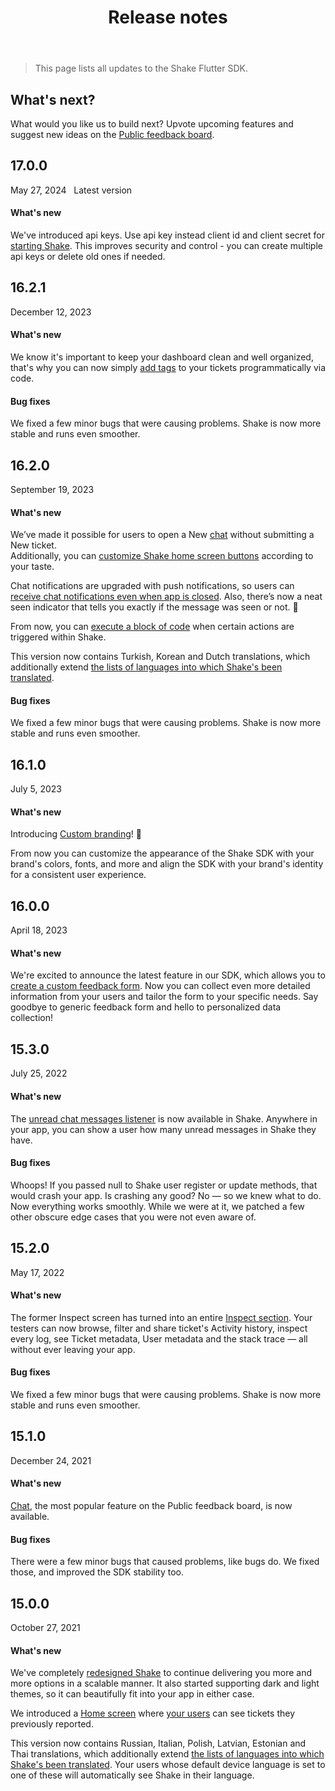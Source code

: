 ﻿---
id: releases
title: Release notes
---
>This page lists all updates to the Shake Flutter SDK.

## What's next?

What would you like us to build next? Upvote upcoming features and suggest new ideas on the [Public feedback board](https://feedback.shakebugs.com/).

## 17.0.0
<span class="tag-button">May 27, 2024</span>&nbsp;&nbsp;
<span class="tag-button green-tag-button">Latest version</span>

#### What's new

We've introduced api keys. Use api key instead client id and client secret for [starting Shake](/flutter/installation#initialize-shake).
This improves security and control - you can create multiple api keys or delete old ones if needed.

## 16.2.1
<span class="tag-button">December 12, 2023</span>&nbsp;&nbsp;

#### What's new

We know it's important to keep your dashboard clean and well organized, that's why you can now simply [add tags](/flutter/configuration-and-data/ticket-tags) to your tickets programmatically via code.

#### Bug fixes

We fixed a few minor bugs that were causing problems. Shake is now more stable and runs even smoother.

## 16.2.0
<span class="tag-button">September 19, 2023</span>&nbsp;&nbsp;

#### What's new

We’ve made it possible for users to open a New [chat](/flutter/user-feedback/invoke) without submitting a New ticket.  
Additionally, you can [customize Shake home screen buttons](/flutter/configuration-and-data/home-screen) according to your taste.

Chat notifications are upgraded with push notifications, so users can [receive chat notifications even when app is closed](/flutter/users/chat#notifications).
Also, there’s now a neat seen indicator that tells you exactly if the message was seen or not. :rocket:

From now, you can  [execute a block of code](/flutter/configuration-and-data/callbacks) when certain actions are triggered within Shake.

This version now contains Turkish, Korean and Dutch translations, which additionally extend [the lists of languages into which Shake's been translated](https://help.shakebugs.com/en/articles/3392092-which-languages-has-shake-sdk-been-translated-to).

#### Bug fixes

We fixed a few minor bugs that were causing problems. Shake is now more stable and runs even smoother.

## 16.1.0
<span class="tag-button">July 5, 2023</span>&nbsp;&nbsp;

#### What's new

Introducing [Custom branding](/flutter/configuration-and-data/custom-branding)! 🎨️

From now you can customize the appearance of the Shake SDK with your brand's colors,
fonts, and more and align the SDK with your brand's identity for a consistent user experience.

## 16.0.0
<span class="tag-button">April 18, 2023</span>&nbsp;&nbsp;

#### What's new

We're excited to announce the latest feature in our SDK, which allows you to [create a custom feedback form](/flutter/configuration-and-data/custom-forms).
Now you can collect even more detailed information from your users and tailor the form to your specific needs.
Say goodbye to generic feedback form and hello to personalized data collection!

## 15.3.0
<span class="tag-button">July 25, 2022</span>&nbsp;&nbsp;

#### What's new
The [unread chat messages listener](/flutter/users/chat/#unread-messages) is now available in Shake. Anywhere in your app, you can show a user how many unread messages in Shake they have.

#### Bug fixes
Whoops! If you passed null to Shake user register or update methods, that would crash your app. Is crashing any good? No — so we knew what to do. Now everything works smoothly.
While we were at it, we patched a few other obscure edge cases that you were not even aware of. 


## 15.2.0
<span class="tag-button">May 17, 2022</span>&nbsp;&nbsp;

#### What's new
The former Inspect screen has turned into an entire [Inspect section](/flutter/shake-ui/inspect-section). Your testers can now browse, filter and share ticket's Activity history, inspect every log, see Ticket metadata, User metadata and the stack trace — all without ever leaving your app.

#### Bug fixes
We fixed a few minor bugs that were causing problems. Shake is now more stable and runs even smoother.

## 15.1.0
<span class="tag-button">December 24, 2021</span>&nbsp;&nbsp;

#### What's new

[Chat](/flutter/shake-ui/chat-screen), the most popular feature on the Public feedback board, is now available.

#### Bug fixes

There were a few minor bugs that caused problems, like bugs do. We fixed those, and improved the SDK stability too.

## 15.0.0
<span class="tag-button">October 27, 2021</span>&nbsp;&nbsp;

#### What's new

We've completely [redesigned Shake](/flutter/shake-ui/home-screen) to continue delivering you more and more options in a scalable manner.
It also started supporting dark and light themes, so it can beautifully fit into your app in either case.

We introduced a [Home screen](/flutter/shake-ui/home-screen) where [your users](/flutter/users/overview) can see tickets they previously reported.

This version now contains Russian, Italian, Polish, Latvian, Estonian and Thai translations, which additionally extend [the lists of languages into which Shake's been translated](https://help.shakebugs.com/en/articles/3392092-which-languages-has-shake-sdk-been-translated-to). 
Your users whose default device language is set to one of these will automatically see Shake in their language.
